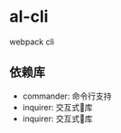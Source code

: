 # al-cli
webpack cli 

## 依赖库
- commander:            命令行支持
- inquirer:             交互式库
- inquirer:             交互式库
